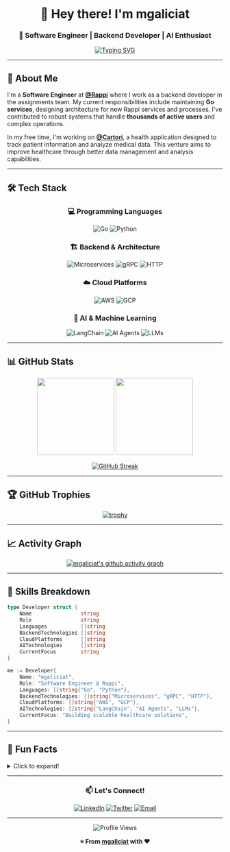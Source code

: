 <div align="center">
  
# 👋 Hey there! I'm mgaliciat

### 🚀 Software Engineer | Backend Developer | AI Enthusiast

[![Typing SVG](https://readme-typing-svg.herokuapp.com?font=Fira+Code&size=22&duration=3000&pause=1000&color=00D9FF&center=true&vCenter=true&width=435&lines=Backend+Developer+at+Rappi;Go+%26+Python+Expert;Building+Healthcare+Solutions;AI+Agent+Developer)](https://git.io/typing-svg)

</div>

---

## 🎯 About Me

I'm a **Software Engineer** at [**@Rappi**](https://github.com/rappinc) where I work as a backend developer in the assignments team. My current responsibilities include maintaining **Go services**, designing architecture for new Rappi services and processes. I've contributed to robust systems that handle **thousands of active users** and complex operations.

In my free time, I'm working on [**@Cartori**](https://github.com/cartori), a health application designed to track patient information and analyze medical data. This venture aims to improve healthcare through better data management and analysis capabilities.

---

## 🛠️ Tech Stack

<div align="center">

### 💻 Programming Languages
![Go](https://img.shields.io/badge/Go-00ADD8?style=for-the-badge&logo=go&logoColor=white)
![Python](https://img.shields.io/badge/Python-3776AB?style=for-the-badge&logo=python&logoColor=white)

### 🏗️ Backend & Architecture
![Microservices](https://img.shields.io/badge/Microservices-FF6B6B?style=for-the-badge&logo=microgenetics&logoColor=white)
![gRPC](https://img.shields.io/badge/gRPC-4285F4?style=for-the-badge&logo=grpc&logoColor=white)
![HTTP](https://img.shields.io/badge/HTTP-009639?style=for-the-badge&logo=http&logoColor=white)

### ☁️ Cloud Platforms
![AWS](https://img.shields.io/badge/AWS-232F3E?style=for-the-badge&logo=amazon-aws&logoColor=white)
![GCP](https://img.shields.io/badge/GCP-4285F4?style=for-the-badge&logo=google-cloud&logoColor=white)

### 🤖 AI & Machine Learning
![LangChain](https://img.shields.io/badge/LangChain-1C3C3C?style=for-the-badge&logo=langchain&logoColor=white)
![AI Agents](https://img.shields.io/badge/AI_Agents-FF6F00?style=for-the-badge&logo=robot&logoColor=white)
![LLMs](https://img.shields.io/badge/LLMs-8A2BE2?style=for-the-badge&logo=openai&logoColor=white)

</div>

---

## 📊 GitHub Stats

<div align="center">
  
<img height="180em" src="https://github-readme-stats.vercel.app/api?username=mgaliciat&show_icons=true&theme=tokyonight&include_all_commits=true&count_private=true"/>
<img height="180em" src="https://github-readme-stats.vercel.app/api/top-langs/?username=mgaliciat&layout=compact&langs_count=8&theme=tokyonight"/>

</div>

<div align="center">
  
[![GitHub Streak](https://streak-stats.demolab.com/?user=mgaliciat&theme=tokyonight)](https://git.io/streak-stats)

</div>

---

## 🏆 GitHub Trophies

<div align="center">
  
[![trophy](https://github-profile-trophy.vercel.app/?username=mgaliciat&theme=tokyonight&no-frame=false&no-bg=false&margin-w=4)](https://github.com/ryo-ma/github-profile-trophy)

</div>

---


## 📈 Activity Graph

<div align="center">
  
[![mgaliciat's github activity graph](https://activity-graph.herokuapp.com/graph?username=mgaliciat&theme=tokyo-night)](https://github.com/ashutosh00710/github-readme-activity-graph)

</div>

---

## 🎨 Skills Breakdown

```go
type Developer struct {
    Name                string
    Role                string
    Languages           []string
    BackendTechnologies []string
    CloudPlatforms      []string
    AITechnologies      []string
    CurrentFocus        string
}

me := Developer{
    Name: "mgaliciat",
    Role: "Software Engineer @ Rappi",
    Languages: []string{"Go", "Python"},
    BackendTechnologies: []string{"Microservices", "gRPC", "HTTP"},
    CloudPlatforms: []string{"AWS", "GCP"},
    AITechnologies: []string{"LangChain", "AI Agents", "LLMs"},
    CurrentFocus: "Building scalable healthcare solutions",
}
```

---

## 🌟 Fun Facts

<details>
<summary>Click to expand!</summary>

- 🔭 **Currently working on**: Scalable microservices at Rappi & healthcare innovation at Cartori
- 🌱 **Currently learning**: Advanced AI agent architectures and LLM integrations
- 👯 **Looking to collaborate on**: Open source Go projects and healthcare technology
- 🤔 **Looking for help with**: AI/ML applications in healthcare
- 💬 **Ask me about**: Go, Python, microservices architecture, or AI development
- ⚡ **Fun fact**: I enjoy building systems that can handle thousands of users while maintaining performance!

</details>

---

<div align="center">

### 📫 Let's Connect!

[![LinkedIn](https://img.shields.io/badge/LinkedIn-0077B5?style=for-the-badge&logo=linkedin&logoColor=white)](https://linkedin.com/in/mgaliciat)
[![Twitter](https://img.shields.io/badge/Twitter-1DA1F2?style=for-the-badge&logo=twitter&logoColor=white)](https://twitter.com/mgaliciat)
[![Email](https://img.shields.io/badge/Email-D14836?style=for-the-badge&logo=gmail&logoColor=white)](mailto:mgaliciat@example.com)

---

![Profile Views](https://komarev.com/ghpvc/?username=mgaliciat&color=blueviolet&style=for-the-badge)

**⭐ From [mgaliciat](https://github.com/mgaliciat) with ❤️**

</div>
